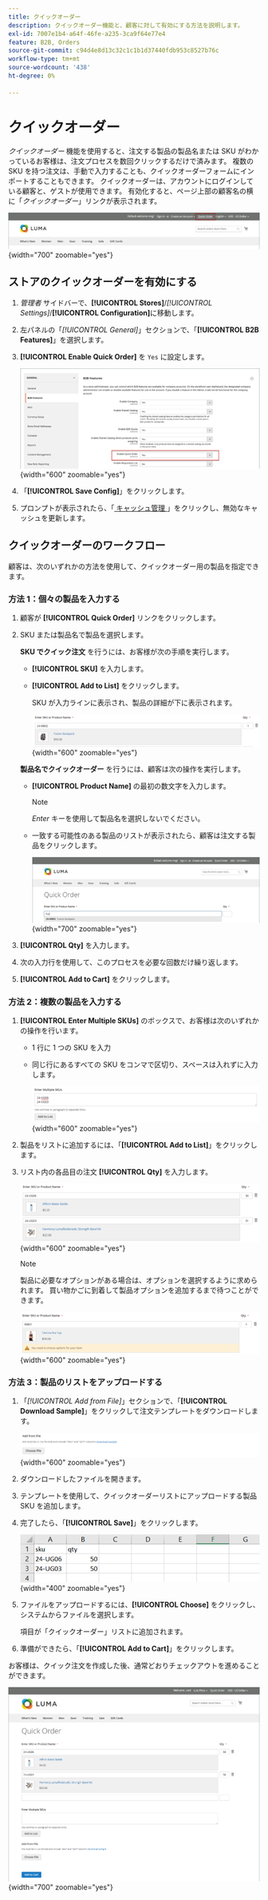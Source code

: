 ```yaml
---
title: クイックオーダー
description: クイックオーダー機能と、顧客に対して有効にする方法を説明します。
exl-id: 7007e1b4-a64f-46fe-a235-3ca9f64e77e4
feature: B2B, Orders
source-git-commit: c94d4e8d13c32c1c1b1d37440fdb953c8527b76c
workflow-type: tm+mt
source-wordcount: '438'
ht-degree: 0%

---
```


# クイックオーダー

_クイックオーダー_ 機能を使用すると、注文する製品の製品名または SKU がわかっているお客様は、注文プロセスを数回クリックするだけで済みます。 複数の SKU を持つ注文は、手動で入力することも、クイックオーダーフォームにインポートすることもできます。 クイックオーダーは、アカウントにログインしている顧客と、ゲストが使用できます。 有効化すると、ページ上部の顧客名の横に「_クイックオーダー_」リンクが表示されます。

![ クイック注文リンク ](./assets/quick-order-link.png){width="700" zoomable="yes"}

## ストアのクイックオーダーを有効にする

1. _管理者_ サイドバーで、**[!UICONTROL Stores]**/_[!UICONTROL Settings]_/**[!UICONTROL Configuration]**&#x200B;に移動します。

1. 左パネルの「_[!UICONTROL General]_」セクションで、「**[!UICONTROL B2B Features]**」を選択します。

1. **[!UICONTROL Enable Quick Order]** を `Yes` に設定します。

   ![ クイック注文を有効にする ](./assets/quick-orders-config.png){width="600" zoomable="yes"}

1. 「**[!UICONTROL Save Config]**」をクリックします。

1. プロンプトが表示されたら、「[ キャッシュ管理 ](../systems/cache-management.md)」をクリックし、無効なキャッシュを更新します。

## クイックオーダーのワークフロー

顧客は、次のいずれかの方法を使用して、クイックオーダー用の製品を指定できます。

### 方法 1：個々の製品を入力する

1. 顧客が **[!UICONTROL Quick Order]** リンクをクリックします。

1. SKU または製品名で製品を選択します。

   **SKU でクイック注文** を行うには、お客様が次の手順を実行します。

   - **[!UICONTROL SKU]** を入力します。

   - **[!UICONTROL Add to List]** をクリックします。

     SKU が入力ラインに表示され、製品の詳細が下に表示されます。

     ![ クイックオーダー詳細 ](./assets/quick-order-product-detail.png){width="600" zoomable="yes"}

   **製品名でクイックオーダー** を行うには、顧客は次の操作を実行します。

   - **[!UICONTROL Product Name]** の最初の数文字を入力します。

     >[!NOTE]
     >
     >_Enter_ キーを使用して製品名を選択しないでください。

   - 一致する可能性のある製品のリストが表示されたら、顧客は注文する製品をクリックします。

     ![ クリックして製品名を選択 ](./assets/quick-order-product-name.png){width="700" zoomable="yes"}

1. **[!UICONTROL Qty]** を入力します。

1. 次の入力行を使用して、このプロセスを必要な回数だけ繰り返します。

1. **[!UICONTROL Add to Cart]** をクリックします。

### 方法 2：複数の製品を入力する

1. **[!UICONTROL Enter Multiple SKUs]** のボックスで、お客様は次のいずれかの操作を行います。

   - 1 行に 1 つの SKU を入力

   - 同じ行にあるすべての SKU をコンマで区切り、スペースは入れずに入力します。

     ![ 複数の SKU を入力 ](./assets/quick-order-skus.png){width="600" zoomable="yes"}

1. 製品をリストに追加するには、「**[!UICONTROL Add to List]**」をクリックします。

1. リスト内の各品目の注文 **[!UICONTROL Qty]** を入力します。

   ![ クイック注文リスト ](./assets/quick-order-skus-detail.png){width="600" zoomable="yes"}

   >[!NOTE]
   >
   >製品に必要なオプションがある場合は、オプションを選択するように求められます。 買い物かごに到着して製品オプションを追加するまで待つことができます。

   ![ オプションの選択 ](./assets/quick-order-skus-product-options.png){width="600" zoomable="yes"}

### 方法 3：製品のリストをアップロードする

1. 「_[!UICONTROL Add from File]_」セクションで、「**[!UICONTROL Download Sample]**」をクリックして注文テンプレートをダウンロードします。

   ![ ファイルから追加 ](./assets/quick-order-skus-add-from-file.png){width="600" zoomable="yes"}

1. ダウンロードしたファイルを開きます。

1. テンプレートを使用して、クイックオーダーリストにアップロードする製品 SKU を追加します。

1. 完了したら、「**[!UICONTROL Save]**」をクリックします。

   ![ アップロードする SKU](./assets/quick-order-skus-add-from-file-sample.png){width="400" zoomable="yes"}

1. ファイルをアップロードするには、**[!UICONTROL Choose]** をクリックし、システムからファイルを選択します。

   項目が「クイックオーダー」リストに追加されます。

1. 準備ができたら、「**[!UICONTROL Add to Cart]**」をクリックします。

お客様は、クイック注文を作成した後、通常どおりチェックアウトを進めることができます。

![ クイックオーダー ](./assets/quick-order-add-to-cart.png){width="700" zoomable="yes"}
